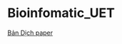 # Bioinfomatic_UET

[Bản Dịch paper](https://github.com/NNHieu/Bioinfomatic_UET/blob/master/CAiRE-COVID%EA%9E%89%20A%20Question%20Answering%20and%20Multi-DocumentSummarization%20System%20for%20COVID-19%20Research.md)
